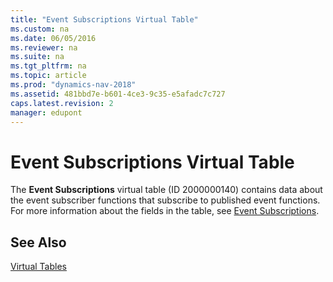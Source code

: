 ```yaml
---
title: "Event Subscriptions Virtual Table"
ms.custom: na
ms.date: 06/05/2016
ms.reviewer: na
ms.suite: na
ms.tgt_pltfrm: na
ms.topic: article
ms.prod: "dynamics-nav-2018"
ms.assetid: 481bbd7e-b601-4ce3-9c35-e5afadc7c727
caps.latest.revision: 2
manager: edupont
---
```

# Event Subscriptions Virtual Table
The **Event Subscriptions** virtual table \(ID 2000000140\) contains data about the event subscriber functions that subscribe to published event functions. For more information about the fields in the table, see [Event Subscriptions](uiref/-$-N_9510-Event-Subscriptions-$-.md).  
  
## See Also  
 [Virtual Tables](Virtual-Tables.md)
